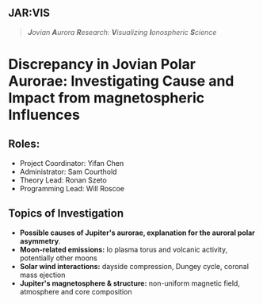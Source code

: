 ## JAR:VIS
> ***J**ovian **A**urora **R**esearch: **V**isualizing **I**onospheric **S**cience*
# Discrepancy in Jovian Polar Aurorae: Investigating Cause and Impact from magnetospheric Influences
## Roles:
- Project Coordinator: Yifan Chen
- Administrator: Sam Courthold
- Theory Lead: Ronan Szeto
- Programming Lead: Will Roscoe
## Topics of Investigation
- **Possible causes of Jupiter's aurorae, explanation for the auroral polar asymmetry**.​
- **Moon-related emissions:** Io plasma torus and volcanic activity, potentially other moons​
- **Solar wind interactions:** dayside compression, Dungey cycle, coronal mass ejection​
- **Jupiter's magnetosphere & structure:** non-uniform magnetic field, atmosphere and core composition

